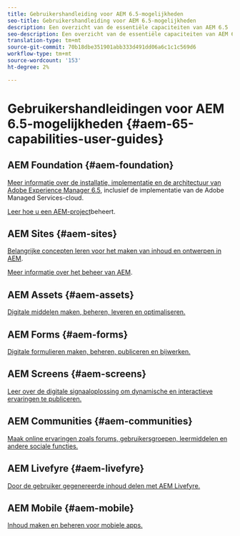 ```yaml
---
title: Gebruikershandleiding voor AEM 6.5-mogelijkheden
seo-title: Gebruikershandleiding voor AEM 6.5-mogelijkheden
description: Een overzicht van de essentiële capaciteiten van AEM 6.5
seo-description: Een overzicht van de essentiële capaciteiten van AEM 6.5
translation-type: tm+mt
source-git-commit: 70b18dbe351901abb333d491dd06a6c1c1c569d6
workflow-type: tm+mt
source-wordcount: '153'
ht-degree: 2%

---
```



# Gebruikershandleidingen voor AEM 6.5-mogelijkheden {#aem-65-capabilities-user-guides}

## AEM Foundation {#aem-foundation}

[Meer informatie over de installatie, implementatie en de architectuur van Adobe Experience Manager 6.5](/help/sites-deploying/home.md), inclusief de implementatie van de Adobe Managed Services-cloud.

[Leer hoe u een AEM-project](/help/managing/home.md)beheert.

## AEM Sites {#aem-sites}

[Belangrijke concepten leren voor het maken van inhoud en ontwerpen in AEM](/help/sites-authoring/home.md).

[Meer informatie over het beheer van AEM](/help/sites-administering/home.md).

## AEM Assets {#aem-assets}

[Digitale middelen maken, beheren, leveren en optimaliseren.](/help/assets/home.md)

## AEM Forms {#aem-forms}

[Digitale formulieren maken, beheren, publiceren en bijwerken.](/help/forms/home.md)

## AEM Screens {#aem-screens}

[Leer over de digitale signaaloplossing om dynamische en interactieve ervaringen te publiceren.](https://docs.adobe.com/content/help/en/experience-manager-screens/user-guide/aem-screens-introduction.html)

## AEM Communities {#aem-communities}

[Maak online ervaringen zoals forums, gebruikersgroepen, leermiddelen en andere sociale functies.](/help/communities/home.md)

## AEM Livefyre {#aem-livefyre}

[Door de gebruiker gegenereerde inhoud delen met AEM Livefyre.](https://docs.adobe.com/content/help/en/livefyre/using/home.html)

## AEM Mobile {#aem-mobile}

[Inhoud maken en beheren voor mobiele apps.](/help/mobile/home.md)
